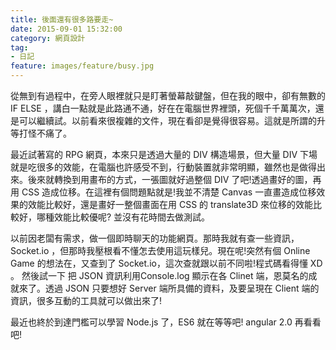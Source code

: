 ```yaml
---
title: 後面還有很多路要走~
date: 2015-09-01 15:32:00
category: 網頁設計
tag:
- 日記
feature: images/feature/busy.jpg
---
```

從無到有過程中，在旁人眼裡就只是盯著螢幕敲鍵盤，但在我的眼中，卻有無數的IF ELSE ，講白一點就是此路通不通，好在在電腦世界裡頭，死個千千萬萬次，還是可以繼續試。以前看來很複雜的文件，現在看卻是覺得很容易。這就是所謂的升等打怪不痛了。

最近試著寫的 RPG 網頁，本來只是透過大量的 DIV 構造場景，但大量 DIV 下場就是吃很多的效能，在電腦也許感受不到，行動裝置就非常明顯，雖然也是做得出來。後來就轉換到用畫布的方式，一張圖就好過整個 DIV 了吧!透過畫好的圖，再用 CSS 造成位移。在這裡有個問題點就是!我並不清楚 Canvas 一直畫造成位移效果的效能比較好，還是畫好一整個畫面在用 CSS 的 translate3D 來位移的效能比較好，哪種效能比較優呢? 並沒有花時間去做測試。

以前因老闆有需求，做一個即時聊天的功能網頁。那時我就有查一些資訊，Socket.io ，但那時我壓根看不懂怎去使用這玩樣兒。現在呢!突然有個 Online Game 的想法在，又查到了 Socket.io，這次查就跟以前不同啦!程式碼看得懂 XD 。 然後試一下 把 JSON 資訊利用Console.log 顯示在各 Clinet 端，恩莫名的成就來了。透過 JSON 只要想好 Server 端所具備的資料，及要呈現在 Client 端的資訊，很多互動的工具就可以做出來了!

最近也終於到達門檻可以學習 Node.js 了，ES6 就在等等吧! angular 2.0 再看看吧!
